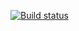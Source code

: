 [![Build status](https://ci.appveyor.com/api/projects/status/t0ts7j80lan2etat/branch/main?svg=true)](https://ci.appveyor.com/project/olga-belikova/rest-acq8l/branch/main)
